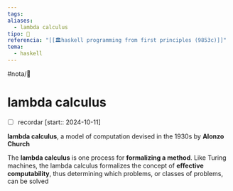 ```yaml
---
tags: 
aliases:
  - lambda calculus
tipo: 📑
referencia: "[[🏛️haskell programming from first principles (9853c)]]"
tema:
  - haskell
---
```


#nota/📑

# lambda calculus 

- [ ] recordar  [start:: 2024-10-11]


__lambda calculus__, a model of computation devised in the 1930s by __Alonzo Church__

The __lambda calculus__ is one process for __formalizing a method__. 
Like Turing machines, the lambda calculus formalizes the concept of __eﬀective computability__, thus determining which problems, or classes of problems, can be solved

